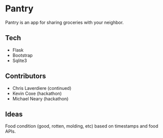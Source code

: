 # Pantry

Pantry is an app for sharing groceries with your neighbor.

## Tech

- Flask
- Bootstrap
- Sqlite3

## Contributors

- Chris Laverdiere (continued)
- Kevin Coxe (hackathon)
- Michael Neary (hackathon)

## Ideas

Food condition (good, rotten, molding, etc) based on timestamps and food APIs.
